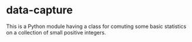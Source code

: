 # data-capture
This is a Python module having a class for comuting some basic statistics on a collection of small positive integers.

